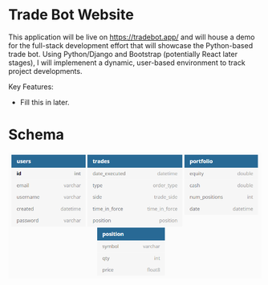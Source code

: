 # Trade Bot Website

This application will be live on https://tradebot.app/ and will house a demo for the full-stack development effort that will showcase the Python-based trade bot. Using Python/Django and Bootstrap (potentially React later stages), I will implemenent a dynamic, user-based environment to track project developments.

Key Features:

* Fill this in later.


# Schema

![Schema](img/schema.PNG)